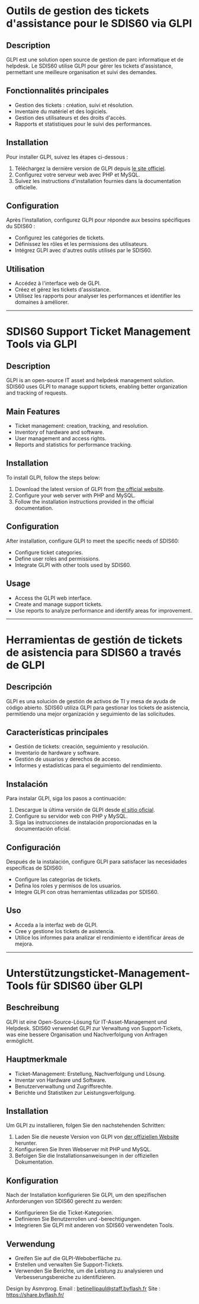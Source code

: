 # Outils de gestion des tickets d'assistance pour le SDIS60 via GLPI

## Description
GLPI est une solution open source de gestion de parc informatique et de helpdesk. Le SDIS60 utilise GLPI pour gérer les tickets d'assistance, permettant une meilleure organisation et suivi des demandes.

## Fonctionnalités principales
- Gestion des tickets : création, suivi et résolution.
- Inventaire du matériel et des logiciels.
- Gestion des utilisateurs et des droits d'accès.
- Rapports et statistiques pour le suivi des performances.

## Installation
Pour installer GLPI, suivez les étapes ci-dessous :
1. Téléchargez la dernière version de GLPI depuis [le site officiel](https://glpi-project.org/fr/).
2. Configurez votre serveur web avec PHP et MySQL.
3. Suivez les instructions d'installation fournies dans la documentation officielle.

## Configuration
Après l'installation, configurez GLPI pour répondre aux besoins spécifiques du SDIS60 :
- Configurez les catégories de tickets.
- Définissez les rôles et les permissions des utilisateurs.
- Intégrez GLPI avec d'autres outils utilisés par le SDIS60.

## Utilisation
- Accédez à l'interface web de GLPI.
- Créez et gérez les tickets d'assistance.
- Utilisez les rapports pour analyser les performances et identifier les domaines à améliorer.

---

# SDIS60 Support Ticket Management Tools via GLPI

## Description
GLPI is an open-source IT asset and helpdesk management solution. SDIS60 uses GLPI to manage support tickets, enabling better organization and tracking of requests.

## Main Features
- Ticket management: creation, tracking, and resolution.
- Inventory of hardware and software.
- User management and access rights.
- Reports and statistics for performance tracking.

## Installation
To install GLPI, follow the steps below:
1. Download the latest version of GLPI from [the official website](https://glpi-project.org/fr/).
2. Configure your web server with PHP and MySQL.
3. Follow the installation instructions provided in the official documentation.

## Configuration
After installation, configure GLPI to meet the specific needs of SDIS60:
- Configure ticket categories.
- Define user roles and permissions.
- Integrate GLPI with other tools used by SDIS60.

## Usage
- Access the GLPI web interface.
- Create and manage support tickets.
- Use reports to analyze performance and identify areas for improvement.

---

# Herramientas de gestión de tickets de asistencia para SDIS60 a través de GLPI

## Descripción
GLPI es una solución de gestión de activos de TI y mesa de ayuda de código abierto. SDIS60 utiliza GLPI para gestionar los tickets de asistencia, permitiendo una mejor organización y seguimiento de las solicitudes.

## Características principales
- Gestión de tickets: creación, seguimiento y resolución.
- Inventario de hardware y software.
- Gestión de usuarios y derechos de acceso.
- Informes y estadísticas para el seguimiento del rendimiento.

## Instalación
Para instalar GLPI, siga los pasos a continuación:
1. Descargue la última versión de GLPI desde [el sitio oficial](https://glpi-project.org/fr/).
2. Configure su servidor web con PHP y MySQL.
3. Siga las instrucciones de instalación proporcionadas en la documentación oficial.

## Configuración
Después de la instalación, configure GLPI para satisfacer las necesidades específicas de SDIS60:
- Configure las categorías de tickets.
- Defina los roles y permisos de los usuarios.
- Integre GLPI con otras herramientas utilizadas por SDIS60.

## Uso
- Acceda a la interfaz web de GLPI.
- Cree y gestione los tickets de asistencia.
- Utilice los informes para analizar el rendimiento e identificar áreas de mejora.

---

# Unterstützungsticket-Management-Tools für SDIS60 über GLPI

## Beschreibung
GLPI ist eine Open-Source-Lösung für IT-Asset-Management und Helpdesk. SDIS60 verwendet GLPI zur Verwaltung von Support-Tickets, was eine bessere Organisation und Nachverfolgung von Anfragen ermöglicht.

## Hauptmerkmale
- Ticket-Management: Erstellung, Nachverfolgung und Lösung.
- Inventar von Hardware und Software.
- Benutzerverwaltung und Zugriffsrechte.
- Berichte und Statistiken zur Leistungsverfolgung.

## Installation
Um GLPI zu installieren, folgen Sie den nachstehenden Schritten:
1. Laden Sie die neueste Version von GLPI von [der offiziellen Website](https://glpi-project.org/fr/) herunter.
2. Konfigurieren Sie Ihren Webserver mit PHP und MySQL.
3. Befolgen Sie die Installationsanweisungen in der offiziellen Dokumentation.

## Konfiguration
Nach der Installation konfigurieren Sie GLPI, um den spezifischen Anforderungen von SDIS60 gerecht zu werden:
- Konfigurieren Sie die Ticket-Kategorien.
- Definieren Sie Benutzerrollen und -berechtigungen.
- Integrieren Sie GLPI mit anderen von SDIS60 verwendeten Tools.

## Verwendung
- Greifen Sie auf die GLPI-Weboberfläche zu.
- Erstellen und verwalten Sie Support-Tickets.
- Verwenden Sie Berichte, um die Leistung zu analysieren und Verbesserungsbereiche zu identifizieren.


Design by Asmrprog.
Email : betinellipaul@staff.byflash.fr
Site : https://share.byflash.fr/
